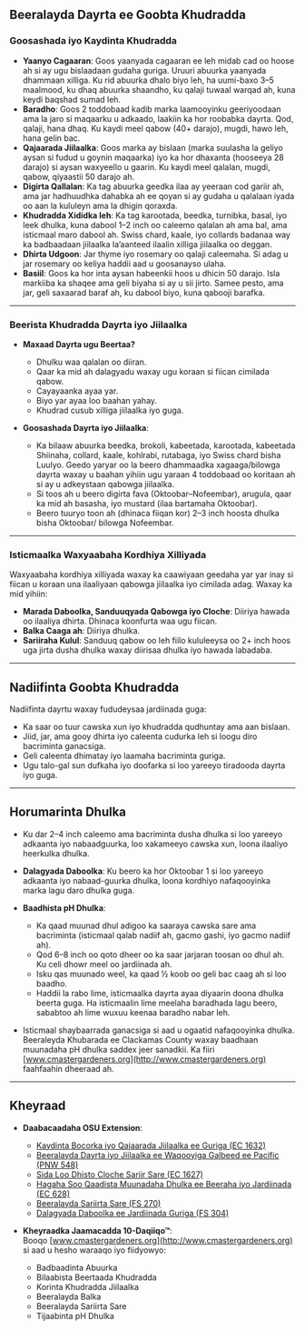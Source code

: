 ## Beeralayda Dayrta ee Goobta Khudradda

### Goosashada iyo Kaydinta Khudradda

- **Yaanyo Cagaaran**: Goos yaanyada cagaaran ee leh midab cad oo hoose ah si ay ugu bislaadaan gudaha guriga. Uruuri abuurka yaanyada dhammaan xilliga. Ku rid abuurka dhalo biyo leh, ha uumi-baxo 3–5 maalmood, ku dhaq abuurka shaandho, ku qalaji tuwaal warqad ah, kuna keydi baqshad sumad leh.
- **Baradho**: Goos 2 toddobaad kadib marka laamooyinku geeriyoodaan ama la jaro si maqaarku u adkaado, laakiin ka hor roobabka dayrta. Qod, qalaji, hana dhaq. Ku kaydi meel qabow (40+ darajo), mugdi, hawo leh, hana gelin bac.
- **Qajaarada Jiilaalka**: Goos marka ay bislaan (marka suulasha la geliyo aysan si fudud u goynin maqaarka) iyo ka hor dhaxanta (hooseeya 28 darajo) si aysan waxyeello u gaarin. Ku kaydi meel qalalan, mugdi, qabow, qiyaastii 50 darajo ah.
- **Digirta Qallalan**: Ka tag abuurka geedka ilaa ay yeeraan cod gariir ah, ama jar hadhuudhka dahabka ah ee qoyan si ay gudaha u qalalaan iyada oo aan la kululeyn ama la dhigin qoraxda.
- **Khudradda Xididka leh**: Ka tag karootada, beedka, turnibka, basal, iyo leek dhulka, kuna dabool 1–2 inch oo caleemo qalalan ah ama bal, ama isticmaal maro dabool ah. Swiss chard, kaale, iyo collards badanaa way ka badbaadaan jiilaalka la’aanteed ilaalin xilliga jiilaalka oo deggan.
- **Dhirta Udgoon**: Jar thyme iyo rosemary oo qalaji caleemaha. Si adag u jar rosemary oo keliya haddii aad u goosanayso ulaha.
- **Basiil**: Goos ka hor inta aysan habeenkii hoos u dhicin 50 darajo. Isla markiiba ka shaqee ama geli biyaha si ay u sii jirto. Samee pesto, ama jar, geli saxaarad baraf ah, ku dabool biyo, kuna qabooji barafka.

---

### Beerista Khudradda Dayrta iyo Jiilaalka

- **Maxaad Dayrta ugu Beertaa?**
  - Dhulku waa qalalan oo diiran.
  - Qaar ka mid ah dalagyadu waxay ugu koraan si fiican cimilada qabow.
  - Cayayaanka ayaa yar.
  - Biyo yar ayaa loo baahan yahay.
  - Khudrad cusub xilliga jiilaalka iyo guga.

- **Goosashada Dayrta iyo Jiilaalka**:
  - Ka bilaaw abuurka beedka, brokoli, kabeetada, karootada, kabeetada Shiinaha, collard, kaale, kohlrabi, rutabaga, iyo Swiss chard bisha Luulyo. Geedo yaryar oo la beero dhammaadka xagaaga/bilowga dayrta waxay u baahan yihiin ugu yaraan 4 toddobaad oo koritaan ah si ay u adkeystaan qabowga jiilaalka.
  - Si toos ah u beero digirta fava (Oktoobar–Nofeembar), arugula, qaar ka mid ah basasha, iyo mustard (ilaa bartamaha Oktoobar).
  - Beero tuuryo toon ah (dhinaca fiiqan kor) 2–3 inch hoosta dhulka bisha Oktoobar/ bilowga Nofeembar.

---

### Isticmaalka Waxyaabaha Kordhiya Xilliyada

Waxyaabaha kordhiya xilliyada waxay ka caawiyaan geedaha yar yar inay si fiican u koraan una ilaaliyaan qabowga jiilaalka iyo cimilada adag. Waxay ka mid yihiin:

- **Marada Daboolka, Sanduuqyada Qabowga iyo Cloche**: Diiriya hawada oo ilaaliya dhirta. Dhinaca koonfurta waa ugu fiican.
- **Balka Caaga ah**: Diiriya dhulka.
- **Sariiraha Kulul**: Sanduuq qabow oo leh fiilo kululeeysa oo 2+ inch hoos uga jirta dusha dhulka waxay diirisaa dhulka iyo hawada labadaba.

---

## Nadiifinta Goobta Khudradda

Nadiifinta dayrtu waxay fududeysaa jardiinada guga:

- Ka saar oo tuur cawska xun iyo khudradda qudhuntay ama aan bislaan.
- Jiid, jar, ama gooy dhirta iyo caleenta cudurka leh si loogu diro bacriminta ganacsiga.
- Geli caleenta dhimatay iyo laamaha bacriminta guriga.
- Ugu talo-gal sun dufkaha iyo doofarka si loo yareeyo tiradooda dayrta iyo guga.

---

## Horumarinta Dhulka

- Ku dar 2–4 inch caleemo ama bacriminta dusha dhulka si loo yareeyo adkaanta iyo nabaadguurka, loo xakameeyo cawska xun, loona ilaaliyo heerkulka dhulka.
- **Dalagyada Daboolka**: Ku beero ka hor Oktoobar 1 si loo yareeyo adkaanta iyo nabaad-guurka dhulka, loona kordhiyo nafaqooyinka marka lagu daro dhulka guga.
- **Baadhista pH Dhulka**:
  - Ka qaad muunad dhul adigoo ka saaraya cawska sare ama bacriminta (isticmaal qalab nadiif ah, gacmo gashi, iyo gacmo nadiif ah).
  - Qod 6–8 inch oo qoto dheer oo ka saar jarjaran toosan oo dhul ah. Ku celi dhowr meel oo jardiinada ah.
  - Isku qas muunado weel, ka qaad ½ koob oo geli bac caag ah si loo baadho.
  - Haddii la rabo lime, isticmaalka dayrta ayaa diyaarin doona dhulka beerta guga. Ha isticmaalin lime meelaha baradhada lagu beero, sababtoo ah lime wuxuu keenaa baradho nabar leh.

- Isticmaal shaybaarrada ganacsiga si aad u ogaatid nafaqooyinka dhulka. Beeraleyda Khubarada ee Clackamas County waxay baadhaan muunadaha pH dhulka saddex jeer sanadkii. Ka fiiri [www.cmastergardeners.org](http://www.cmastergardeners.org) faahfaahin dheeraad ah.

---

## Kheyraad

- **Daabacaadaha OSU Extension**:
  - [Kaydinta Bocorka iyo Qajaarada Jiilaalka ee Guriga (EC 1632)](https://catalog.extension.oregonstate.edu/ec1632)
  - [Beeralayda Dayrta iyo Jiilaalka ee Waqooyiga Galbeed ee Pacific (PNW 548)](https://catalog.extension.oregonstate.edu/pnw548)
  - [Sida Loo Dhisto Cloche Sariir Sare (EC 1627)](https://catalog.extension.oregonstate.edu/ec1627)
  - [Hagaha Soo Qaadista Muunadaha Dhulka ee Beeraha iyo Jardiinada (EC 628)](https://catalog.extension.oregonstate.edu/ec628)
  - [Beeralayda Sariirta Sare (FS 270)](https://catalog.extension.oregonstate.edu/fs270)
  - [Dalagyada Daboolka ee Jardiinada Guriga (FS 304)](https://catalog.extension.oregonstate.edu/fs304)

- **Kheyraadka Jaamacadda 10-Daqiiqo™**:  
  Booqo [www.cmastergardeners.org](http://www.cmastergardeners.org) si aad u hesho waraaqo iyo fiidyowyo:
  - Badbaadinta Abuurka
  - Bilaabista Beertaada Khudradda
  - Korinta Khudradda Jiilaalka
  - Beeralayda Balka
  - Beeralayda Sariirta Sare
  - Tijaabinta pH Dhulka
